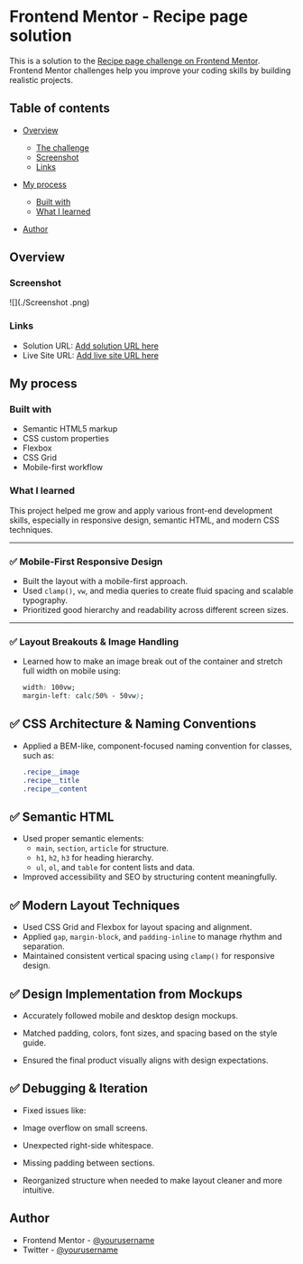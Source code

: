 # Frontend Mentor - Recipe page solution

This is a solution to the [Recipe page challenge on Frontend Mentor](https://www.frontendmentor.io/challenges/recipe-page-KiTsR8QQKm). Frontend Mentor challenges help you improve your coding skills by building realistic projects. 

## Table of contents

- [Overview](#overview)
  - [The challenge](#the-challenge)
  - [Screenshot](#screenshot)
  - [Links](#links)
- [My process](#my-process)
  - [Built with](#built-with)
  - [What I learned](#what-i-learned)
  
- [Author](#author)




## Overview

### Screenshot

![](./Screenshot .png)


### Links

- Solution URL: [Add solution URL here](https://your-solution-url.com)
- Live Site URL: [Add live site URL here](https://your-live-site-url.com)

## My process

### Built with

- Semantic HTML5 markup
- CSS custom properties
- Flexbox
- CSS Grid
- Mobile-first workflow




### What I learned

This project helped me grow and apply various front-end development skills, especially in responsive design, semantic HTML, and modern CSS techniques.

---

### ✅ Mobile-First Responsive Design

- Built the layout with a mobile-first approach.
- Used `clamp()`, `vw`, and media queries to create fluid spacing and scalable typography.
- Prioritized good hierarchy and readability across different screen sizes.

---

### ✅ Layout Breakouts & Image Handling

- Learned how to make an image break out of the container and stretch full width on mobile using:

  ```css
  width: 100vw;
  margin-left: calc(50% - 50vw);


## ✅ CSS Architecture & Naming Conventions

- Applied a BEM-like, component-focused naming convention for classes, such as:

  ```css
  .recipe__image
  .recipe__title
  .recipe__content


## ✅ Semantic HTML

- Used proper semantic elements:
  - `main`, `section`, `article` for structure.
  - `h1`, `h2`, `h3` for heading hierarchy.
  - `ul`, `ol`, and `table` for content lists and data.
- Improved accessibility and SEO by structuring content meaningfully.


## ✅ Modern Layout Techniques

- Used CSS Grid and Flexbox for layout spacing and alignment.
- Applied `gap`, `margin-block`, and `padding-inline` to manage rhythm and separation.
- Maintained consistent vertical spacing using `clamp()` for responsive design.


## ✅ Design Implementation from Mockups
- Accurately followed mobile and desktop design mockups.

- Matched padding, colors, font sizes, and spacing based on the style guide.


- Ensured the final product visually aligns with design expectations.


## ✅ Debugging & Iteration
- Fixed issues like:

- Image overflow on small screens.

- Unexpected right-side whitespace.

- Missing padding between sections.

- Reorganized structure when needed to make layout cleaner and more intuitive.





## Author


- Frontend Mentor - [@yourusername](https://www.frontendmentor.io/profile/Bensolve)
- Twitter - [@yourusername](https://x.com/Benjaminkissa1)

